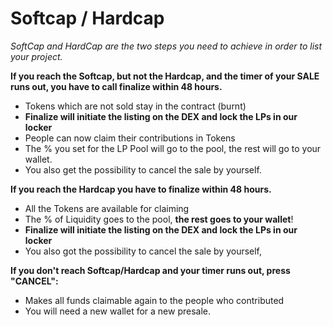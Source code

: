 # Softcap / Hardcap

_SoftCap and HardCap are the two steps you need to achieve in order to list your project._

**If you reach the Softcap, but not the Hardcap, and the timer of your SALE runs out, you have to call finalize within 48 hours.**

* ️Tokens which are not sold stay in the contract (burnt)
* **Finalize will initiate the listing on the DEX and lock the LPs in our locker**
* ️People can now claim their contributions in Tokens
* ️The % you set for the LP Pool will go to the pool, the rest will go to your wallet.
* ️You also get the possibility to cancel the sale by yourself.

**If you reach the Hardcap you have to finalize within 48 hours.**

* All the Tokens are available for claiming
* The % of Liquidity goes to the pool, **the rest goes to your wallet**!
* **Finalize will initiate the listing on the DEX and lock the LPs in our locker**
* You also got the possibility to cancel the sale by yourself,

**If you don't reach Softcap/Hardcap and your timer runs out, press "CANCEL":**

* Makes all funds claimable again to the people who contributed
* You will need a new wallet for a new presale.
